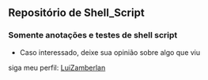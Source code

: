 ## Repositório de Shell_Script

### Somente anotações e testes de shell script

* Caso interessado, deixe sua opinião sobre algo que viu

siga meu perfil: [LuiZamberlan](github.com/LuiZamberlan)
